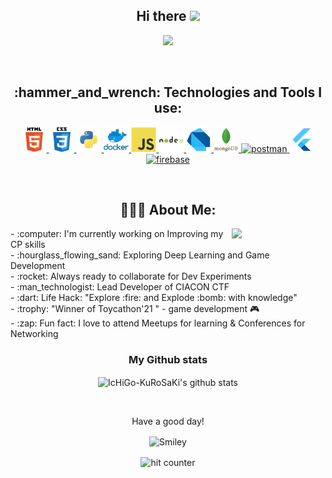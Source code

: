 <h2 align = center> Hi there <a href="https://www.gautamkrishnar.com/"><img src="https://media.giphy.com/media/hvRJCLFzcasrR4ia7z/giphy.gif" width="25px"></a></h2>
<p align='center'>
	<a href= "" target="_blank">
	<img src="https://readme-typing-svg.herokuapp.com/?lines=Hi%20i%20am%20vedansh;Hi%20i%20am%20vedansh+second+time&center=true&width=440&height=45&color=f75c7e&vCenter=true&size=22"></a>
</p>
<br>
<h2 align="center">:hammer_and_wrench: Technologies and Tools I use:</h2>
<p align="center">
	<a href="https://www.w3.org/html/" target="_blank"> <img src="https://raw.githubusercontent.com/devicons/devicon/master/icons/html5/html5-original-wordmark.svg" alt="html5" width="40" height="40"/> </a>
	<a href="https://www.w3schools.com/css/" target="_blank"> <img src="https://raw.githubusercontent.com/devicons/devicon/master/icons/css3/css3-original-wordmark.svg" alt="css3" width="40" height="40"/> </a>
	<!-- <a href="https://sass-lang.com" target="_blank"> <img src="https://raw.githubusercontent.com/devicons/devicon/master/icons/sass/sass-original.svg" alt="sass" width="40" height="40"/> </a> -->
	<a href = "https://www.python.org/" target="_blank"><img src="https://raw.githubusercontent.com/github/explore/master/topics/python/python.png" alt="python"width="40" height="40"/> </a>
	<a href = "https://www.docker.com/" target="_blank"> <img src="https://raw.githubusercontent.com/github/explore/master/topics/docker/docker.png" alt="docker" width="40" height="40"/> </a>
	<a href="https://developer.mozilla.org/en-US/docs/Web/JavaScript" target="_blank"> <img src="https://raw.githubusercontent.com/devicons/devicon/master/icons/javascript/javascript-original.svg" alt="javascript" width="40" height="40"/> </a>
	<!-- <a href="https://webpack.js.org/" target="_blank"> <img src="https://www.vectorlogo.zone/logos/js_webpack/js_webpack-icon.svg" alt="webpack" width="40" height="40"/> </a> -->
	<!-- <a href="https://reactjs.org/" target="_blank"> <img src="https://raw.githubusercontent.com/devicons/devicon/master/icons/react/react-original-wordmark.svg" alt="react" width="40" height="40"/> </a> -->
	<!-- <a href="https://www.gatsbyjs.com/" target="_blank"> <img src="https://www.vectorlogo.zone/logos/gatsbyjs/gatsbyjs-icon.svg" alt="gatsby" width="40" height="40"/> </a> -->
	<a href="https://nodejs.org" target="_blank"> <img src="https://raw.githubusercontent.com/devicons/devicon/master/icons/nodejs/nodejs-original-wordmark.svg" alt="nodejs" width="40" height="40"/> </a>
	<!--     <a href="https://expressjs.com" target="_blank"> <img src="https://raw.githubusercontent.com/devicons/devicon/master/icons/express/express-original-wordmark.svg" alt="express" width="40" height="40"/> </a> -->
	<a href = "https://dart.dev/" target="_blank" > <img src="https://raw.githubusercontent.com/github/explore/80688e429a7d4ef2fca1e82350fe8e3517d3494d/topics/dart/dart.png" width="40" height="40" alt="dart"/ > </a>
	<a href="https://www.mongodb.com/" target="_blank"> <img src="https://raw.githubusercontent.com/devicons/devicon/master/icons/mongodb/mongodb-original-wordmark.svg" alt="mongodb" width="40" height="40"/> </a>
	<a href="https://www.postman.com/" target="_blank"> <img src="https://www.vectorlogo.zone/logos/getpostman/getpostman-icon.svg" alt="postman" width="40" height="40"/> </a>
	<a href="https://flutter.dev" target="_blank"> <img src="https://raw.githubusercontent.com/github/explore/80688e429a7d4ef2fca1e82350fe8e3517d3494d/topics/flutter/flutter.png" alt="flutter" width="40" height="40"/> </a>
	<!-- <a href="https://git-scm.com/" target="_blank"> <img src="https://www.vectorlogo.zone/logos/git-scm/git-scm-icon.svg" alt="git" width="40" height="40"/> </a> -->
	<!-- <a href="https://azure.microsoft.com/en-us/" target="_blank"> <img src="https://www.vectorlogo.zone/logos/microsoft_azure/microsoft_azure-icon.svg" alt="azure" width="40" height="40"/> </a>
		<a href="https://cloud.google.com/" target="_blank"> <img src="https://www.vectorlogo.zone/logos/google_cloud/google_cloud-icon.svg" alt="google cloud" width="40" height="40"/> </a> -->
	<a href="https://firebase.google.com/" target="_blank"> <img src="https://www.vectorlogo.zone/logos/firebase/firebase-icon.svg" alt="firebase" width="40" height="40"/> </a>
</p>

<br>
<h2 align="center">👨🏻‍💻 About Me: </h2>
<img src ="https://github.com/IcHiGo-KuRoSaKiI/VedanshKumar/blob/main/octocat-anime.gif?" align="right" width="150">
- :computer: I'm currently working on Improving my CP skills <br>
- :hourglass_flowing_sand:  Exploring Deep Learning and Game Development <br>
- :rocket: Always ready to collaborate for Dev Experiments <br>
- :man_technologist: Lead Developer of CIACON CTF <br>
- :dart: Life Hack: "Explore :fire: and Explode :bomb: with knowledge" <br>
- :trophy: "Winner of Toycathon'21 " - game development 🎮 <br>
- :zap: Fun fact: I love to attend Meetups for learning & Conferences for Networking <br>


<h3 align=center >  My Github stats </h3>
<p align='center'>
  <img align="center" src="https://github-readme-stats.vercel.app/api?username=IcHiGo-KuRoSaKiI&bg_color=071A2C&icon_color=4194FD&show_icons=true&count_private=true&theme=tokyonight&line_height=27&text_color=FFFFFF" alt="IcHiGo-KuRoSaKi's github stats"/>
</p>

<br>
<footer>
<div align="center">
<p>Have a good day!</p>
<div>
<img src="https://github.com/fnky/fnky/raw/fnky/img/smile.gif" alt="Smiley" align="center">
</div>
</div>
<div align="center">
<p></p>
<img src="https://profile-counter.glitch.me/IcHiGo-KuRoSaKiI/count.svg" alt="hit counter" align="center">
</div>
</footer>
